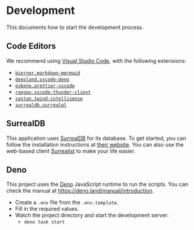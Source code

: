 # Development

This documents how to start the development process.

## Code Editors

We recommend using [Visual Studio Code](https://code.visualstudio.com/), with the following extensions:

- [`bierner.markdown-mermaid`](https://marketplace.visualstudio.com/items?itemName=bierner.markdown-mermaid)
- [`denoland.vscode-deno`](https://marketplace.visualstudio.com/items?itemName=denoland.vscode-deno)
- [`esbenp.prettier-vscode`](https://marketplace.visualstudio.com/items?itemName=esbenp.prettier-vscode)
- [`rangav.vscode-thunder-client`](https://marketplace.visualstudio.com/items?itemName=rangav.vscode-thunder-client)
- [`sastan.twind-intellisense`](https://marketplace.visualstudio.com/items?itemName=sastan.twind-intellisense)
- [`surrealdb.surrealql`](https://marketplace.visualstudio.com/items?itemName=surrealdb.surrealql)

## SurrealDB

This application uses [SurrealDB](https://surrealdb.com/) for its database. To get started, you can follow the installation instructions at [their website](https://surrealdb.com/docs/installation). You can also use the web-based client [Surrealist](https://surrealist.app/) to make your life easier.

## Deno

This project uses the [Deno](https://deno.land) JavaScript runtime to run the scripts. You can check the manual at https://deno.land/manual/introduction.

- Create a `.env` file from the `.env.template`.
- Fill in the required values.
- Watch the project directory and start the development server:
  - `deno task start`
